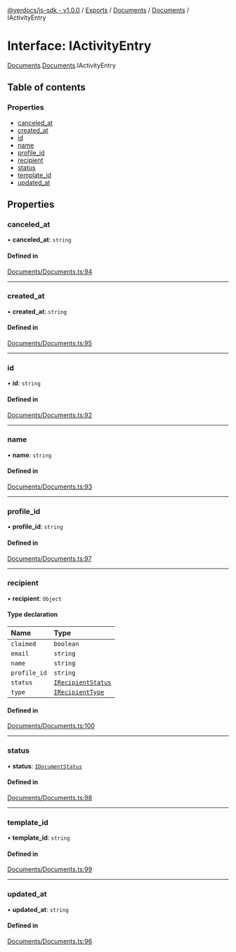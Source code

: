 [@verdocs/js-sdk - v1.0.0](../README.md) / [Exports](../modules.md) / [Documents](../modules/Documents.md) / [Documents](../modules/Documents.Documents-1.md) / IActivityEntry

# Interface: IActivityEntry

[Documents](../modules/Documents.md).[Documents](../modules/Documents.Documents-1.md).IActivityEntry

## Table of contents

### Properties

- [canceled_at](Documents.Documents-1.IActivityEntry.md#canceled_at)
- [created_at](Documents.Documents-1.IActivityEntry.md#created_at)
- [id](Documents.Documents-1.IActivityEntry.md#id)
- [name](Documents.Documents-1.IActivityEntry.md#name)
- [profile_id](Documents.Documents-1.IActivityEntry.md#profile_id)
- [recipient](Documents.Documents-1.IActivityEntry.md#recipient)
- [status](Documents.Documents-1.IActivityEntry.md#status)
- [template_id](Documents.Documents-1.IActivityEntry.md#template_id)
- [updated_at](Documents.Documents-1.IActivityEntry.md#updated_at)

## Properties

### canceled\_at

• **canceled\_at**: `string`

#### Defined in

[Documents/Documents.ts:94](https://github.com/Verdocs/js-sdk/blob/main/src/Documents/Documents.ts#L94)

___

### created\_at

• **created\_at**: `string`

#### Defined in

[Documents/Documents.ts:95](https://github.com/Verdocs/js-sdk/blob/main/src/Documents/Documents.ts#L95)

___

### id

• **id**: `string`

#### Defined in

[Documents/Documents.ts:92](https://github.com/Verdocs/js-sdk/blob/main/src/Documents/Documents.ts#L92)

___

### name

• **name**: `string`

#### Defined in

[Documents/Documents.ts:93](https://github.com/Verdocs/js-sdk/blob/main/src/Documents/Documents.ts#L93)

___

### profile\_id

• **profile\_id**: `string`

#### Defined in

[Documents/Documents.ts:97](https://github.com/Verdocs/js-sdk/blob/main/src/Documents/Documents.ts#L97)

___

### recipient

• **recipient**: `Object`

#### Type declaration

| Name | Type |
| :------ | :------ |
| `claimed` | `boolean` |
| `email` | `string` |
| `name` | `string` |
| `profile_id` | `string` |
| `status` | [`IRecipientStatus`](../modules/Documents.Documents-1.md#irecipientstatus) |
| `type` | [`IRecipientType`](../modules/Documents.Documents-1.md#irecipienttype) |

#### Defined in

[Documents/Documents.ts:100](https://github.com/Verdocs/js-sdk/blob/main/src/Documents/Documents.ts#L100)

___

### status

• **status**: [`IDocumentStatus`](../modules/Documents.Documents-1.md#idocumentstatus)

#### Defined in

[Documents/Documents.ts:98](https://github.com/Verdocs/js-sdk/blob/main/src/Documents/Documents.ts#L98)

___

### template\_id

• **template\_id**: `string`

#### Defined in

[Documents/Documents.ts:99](https://github.com/Verdocs/js-sdk/blob/main/src/Documents/Documents.ts#L99)

___

### updated\_at

• **updated\_at**: `string`

#### Defined in

[Documents/Documents.ts:96](https://github.com/Verdocs/js-sdk/blob/main/src/Documents/Documents.ts#L96)
